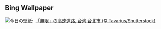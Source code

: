 ## Bing Wallpaper
![](https://www.bing.com/th?id=OHR.InfinityTaipei_JA-JP1456482125_UHD.jpg&w=1000)今日の壁紙: &nbsp;[「無限」の高速道路, 台湾 台北市 (© Tavarius/Shutterstock)](https://www.bing.com/th?id=OHR.InfinityTaipei_JA-JP1456482125_UHD.jpg)
<br><br/>
